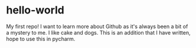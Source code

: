 # hello-world
My first repo!
I want to learn more about Github as it's always been a bit of a mystery to me. I like cake and dogs.
This is an addition that I have written, hope to use this in pycharm.
